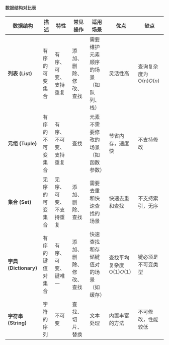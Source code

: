 #### <font style="color:rgb(64, 64, 64);">数据结构对比表</font>
| **<font style="color:rgb(64, 64, 64);">数据结构</font>** | **<font style="color:rgb(64, 64, 64);">描述</font>** | **<font style="color:rgb(64, 64, 64);">特性</font>** | **<font style="color:rgb(64, 64, 64);">常见操作</font>** | **<font style="color:rgb(64, 64, 64);">适用场景</font>** | **<font style="color:rgb(64, 64, 64);">优点</font>** | **<font style="color:rgb(64, 64, 64);">缺点</font>** |
| --- | --- | --- | --- | --- | --- | --- |
| **<font style="color:rgb(64, 64, 64);">列表 (List)</font>** | <font style="color:rgb(64, 64, 64);">有序的可变集合</font> | <font style="color:rgb(64, 64, 64);">有序、可变、支持重复</font> | <font style="color:rgb(64, 64, 64);">添加、删除、修改、查找</font> | <font style="color:rgb(64, 64, 64);">需要维护元素顺序的场景（如队列、栈）</font> | <font style="color:rgb(64, 64, 64);">灵活性高</font> | <font style="color:rgb(64, 64, 64);">查询复杂度为</font><font style="color:rgb(64, 64, 64);"> </font><font style="color:rgb(64, 64, 64);">O</font><font style="color:rgb(64, 64, 64);">(</font><font style="color:rgb(64, 64, 64);">n</font><font style="color:rgb(64, 64, 64);">)</font>_<font style="color:rgb(64, 64, 64);">O</font>_<font style="color:rgb(64, 64, 64);">(</font>_<font style="color:rgb(64, 64, 64);">n</font>_<font style="color:rgb(64, 64, 64);">)</font> |
| **<font style="color:rgb(64, 64, 64);">元组 (Tuple)</font>** | <font style="color:rgb(64, 64, 64);">有序的不可变集合</font> | <font style="color:rgb(64, 64, 64);">有序、不可变、支持重复</font> | <font style="color:rgb(64, 64, 64);">查找</font> | <font style="color:rgb(64, 64, 64);">元素不需要修改的场景（如函数参数）</font> | <font style="color:rgb(64, 64, 64);">节省内存，速度快</font> | <font style="color:rgb(64, 64, 64);">不支持修改</font> |
| **<font style="color:rgb(64, 64, 64);">集合 (Set)</font>** | <font style="color:rgb(64, 64, 64);">无序的可变集合</font> | <font style="color:rgb(64, 64, 64);">无序、可变、不支持重复</font> | <font style="color:rgb(64, 64, 64);">添加、删除、查找</font> | <font style="color:rgb(64, 64, 64);">需要去重和快速查找的场景</font> | <font style="color:rgb(64, 64, 64);">快速去重和查找</font> | <font style="color:rgb(64, 64, 64);">不支持索引，无序</font> |
| **<font style="color:rgb(64, 64, 64);">字典 (Dictionary)</font>** | <font style="color:rgb(64, 64, 64);">有序的键值对集合</font> | <font style="color:rgb(64, 64, 64);">有序、可变、键唯一</font> | <font style="color:rgb(64, 64, 64);">添加、删除、修改、查找</font> | <font style="color:rgb(64, 64, 64);">快速查找和存储键值对的场景（如缓存）</font> | <font style="color:rgb(64, 64, 64);">查找平均复杂度</font><font style="color:rgb(64, 64, 64);"> </font><font style="color:rgb(64, 64, 64);">O</font><font style="color:rgb(64, 64, 64);">(</font><font style="color:rgb(64, 64, 64);">1</font><font style="color:rgb(64, 64, 64);">)</font>_<font style="color:rgb(64, 64, 64);">O</font>_<font style="color:rgb(64, 64, 64);">(</font><font style="color:rgb(64, 64, 64);">1</font><font style="color:rgb(64, 64, 64);">)</font> | <font style="color:rgb(64, 64, 64);">键必须是不可变类型</font> |
| **<font style="color:rgb(64, 64, 64);">字符串 (String)</font>** | <font style="color:rgb(64, 64, 64);">字符的序列</font> | <font style="color:rgb(64, 64, 64);">不可变</font> | <font style="color:rgb(64, 64, 64);">查找、切片、替换</font> | <font style="color:rgb(64, 64, 64);">文本处理</font> | <font style="color:rgb(64, 64, 64);">内置丰富的方法</font> | <font style="color:rgb(64, 64, 64);">不可修改，性能较低</font> |


  
 

